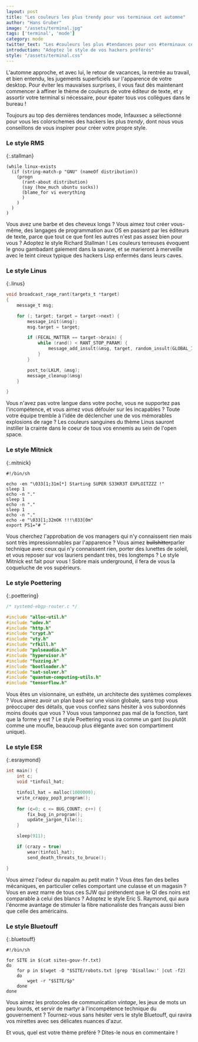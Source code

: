 ```yaml
---
layout: post
title: "Les couleurs les plus trendy pour vos terminaux cet automne"
author: "Hans Gruber"
image: "/assets/terminal.jpg"
tags: ['terminal', 'mode']
category: mode
twitter_text: "Les #couleurs les plus #tendances pour vos #terminaux cet automne"
introduction: "Adoptez le style de vos hackers préférés"
style: "/assets/terminal.css"
---
```


L'automne approche, et avec lui, le retour de vacances, la rentrée au travail,
et bien entendu, les jugements superficiels sur l'apparence de votre desktop.
Pour éviter les mauvaises surprises, il vous faut dès maintenant
commencer à affiner le thème de couleurs de votre éditeur de texte,
et y assortir votre terminal si nécessaire, pour épater tous vos collègues dans le
bureau !

Toujours au top des dernières tendances mode, Infauxsec a sélectionné pour
vous les colorschemes des hackers les plus *trendy*, dont nous vous conseillons
de vous inspirer pour créer votre propre style.

### Le style RMS

{:.stallman}
```elisp
(while linux-exists
  (if (string-match-p "GNU" (nameOf distribution))
    (progn
      (rant-about distribution)
      (say (how_much ubuntu sucks))
      (blame_for vi everything
      )
    )
  )
)

```

Vous avez une barbe et des cheveux longs ? Vous aimez tout créer vous-même,
des langages de programmation aux OS en passant par les éditeurs de texte, parce
que tout ce que font les autres n'est pas assez bien pour vous ? Adoptez
le style Richard Stallman ! Les couleurs terreuses évoquent le gnou gambadant
gaiement dans la savane, et se marieront à merveille avec le teint cireux
typique des hackers Lisp enfermés dans leurs caves.

### Le style Linus

{:.linus}
```c
void broadcast_rage_rant(targets_t *target)
{
    message_t msg;

    for (; target; target = target->next) {
        message_init(&msg);
        msg.target = target;

        if (FECAL_MATTER == target->brain) {
            while (rand() < RANT_STOP_PARAM) {
                message_add_insult(&msg, target, random_insult(GLOBAL_INSULTS));
            }
        }

        post_to(LKLM, &msg);
        message_cleanup(&msg)
    }

}
```

Vous n'avez pas votre langue dans votre poche, vous ne supportez pas
l'incompétence, et vous aimez vous défouler sur les incapables ?
Toute votre équipe tremble à l'idée de déclencher une de vos
mémorables explosions de rage ? Les couleurs sanguines du thème Linus 
sauront instiller la crainte dans le coeur de tous vos ennemis au
sein de l'open space.

### Le style Mitnick

{:.mitnick}
```shell
#!/bin/sh

echo -en "\033[1;31m[*] Starting SUPER S33KR3T EXPLOITZZZ !"
sleep 1
echo -n "."
sleep 1
echo -n "."
sleep 1
echo -n "."
echo -e "\033[1;32mOK !!!\033[0m"
export PS1="# "

```

Vous cherchez l'approbation de vos managers qui n'y connaissent rien mais
sont très impressionnables par l'apparence ? Vous aimez ~~bullshitter~~parler
technique avec ceux qui n'y connaissent rien, porter des lunettes de soleil,
et vous reposer sur vos lauriers pendant très, très longtemps ? Le style
Mitnick est fait pour vous ! Sobre mais underground, il fera de vous la
coqueluche de vos supérieurs.

### Le style Poettering

{:.poettering}
```c
/* systemd-ebgp-router.c */

#include "alloc-util.h"
#include "udev.h"
#include "http.h"
#include "crypt.h"
#include "vty.h"
#include "rfkill.h"
#include "pulseaudio.h"
#include "hypervisor.h"
#include "fuzzing.h"
#include "bootloader.h"
#include "sat-solver.h"
#include "quantum-computing-utils.h"
#include "tensorflow.h"

```

Vous êtes un visionnaire, un esthète, un architecte des systèmes complexes ?
Vous aimez avoir un plan basé sur une vision globale, sans trop vous préoccuper
des détails, que vous confiez sans hésiter à vos subordonnés moins doués
que vous ? Vous vous tamponnez pas mal de la fonction, tant que la forme y est ?
Le style Poettering vous ira comme un gant (ou plutôt
comme une moufle, beaucoup plus élégante avec son compartiment unique).

### Le style ESR

{:.esraymond}
```c
int main() {
    int c;
    void *tinfoil_hat;

    tinfoil_hat = malloc(1000000);
    write_crappy_pop3_program();
   
    for (c=0; c <= BUG_COUNT; c++) {
        fix_bug_in_program();
        update_jargon_file();
    }

    sleep(911);

    if (crazy = true) 
        wear(tinfoil_hat);
        send_death_threats_to_bruce();

}
```

Vous aimez l'odeur du napalm au petit matin ? Vous êtes fan des belles
mécaniques, en particulier celles comportant une culasse et un magasin ?
Vous en avez marre de tous ces SJW qui prétendent que le QI des noirs
est comparable à celui des blancs ? Adoptez le style Eric S. Raymond,
qui aura l'énorme avantage de stimuler la fibre nationaliste des français
aussi bien que celle des américains.

### Le style Bluetouff

{:.bluetouff}
```shell
#!/bin/sh

for SITE in $(cat sites-gouv-fr.txt)
do
    for p in $(wget -O "$SITE/robots.txt |grep 'Disallow:' |cut -f2)
    do
        wget -r "$SITE/$p"
    done
done
```

Vous aimez les protocoles de communication *vintage*, les jeux de mots un peu lourds,
et servir de martyr à l'incompétence technique du gouvernement ? Tournez-vous
sans hésiter vers le style Bluetouff, qui ravira vos mirettes avec ses délicates
nuances d'azur.

Et vous, quel est votre thème préféré ? Dites-le nous en commentaire !
